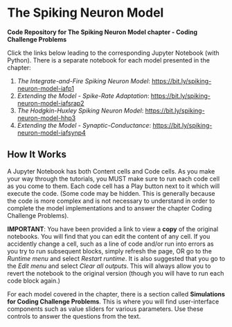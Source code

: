 # The Spiking Neuron Model
**Code Repository for The Spiking Neuron Model chapter - Coding Challenge Problems**

Click the links below leading to the corresponding Jupyter Notebook (with Python).  There is a separate notebook for each model presented in the chapter:

1. *The Integrate-and-Fire Spiking Neuron Model*: https://bit.ly/spiking-neuron-model-iafp1
2. *Extending the Model - Spike-Rate Adaptation*: https://bit.ly/spiking-neuron-model-iafsrap2
3. *The Hodgkin-Huxley Spiking Neuron Model*: https://bit.ly/spiking-neuron-model-hhp3
4. *Extending the Model - Synaptic-Conductance*: https://bit.ly/spiking-neuron-model-iafsynp4

## How It Works
A Jupyter Notebook has both Content cells and Code cells. As you make your way through the tutorials, you MUST make sure to run each code cell as you come to them. Each code cell has a Play button next to it which will execute the code. (Some code may be hidden. This is generally because the code is more complex and is not necessary to understand in order to complete the model implementations and to answer the chapter Coding Challenge Problems).

**IMPORTANT**: You have been provided a link to view a **copy** of the original notebooks. You will find that you can edit the content of any cell. If you accidently change a cell, such as a line of code and/or run into errors as you try to run subsequent blocks, simply refresh the page, OR go to the *Runtime menu* and select *Restart runtime*. It is also suggested that you go to the *Edit menu* and select *Clear all outputs*. This will always allow you to revert the notebook to the original version (though you will have to run each code block again.)

For each model covered in the chapter, there is a section called **Simulations for Coding Challenge Problems**. This is where you will find user-interface components such as value sliders for various parameters. Use these controls to answer the questions from the text.
